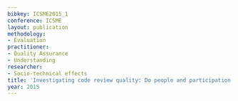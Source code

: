 ```yaml
---
bibkey: ICSME2015_1
conference: ICSME
layout: publication
methodology:
- Evaluation
practitioner:
- Quality Assurance
- Understanding
researcher:
- Socio-technical effects
title: 'Investigating code review quality: Do people and participation matter?'
year: 2015
---
```

